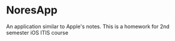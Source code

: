 # NoresApp
An application similar to Apple's notes. This is a homework for 2nd semester iOS ITIS course
